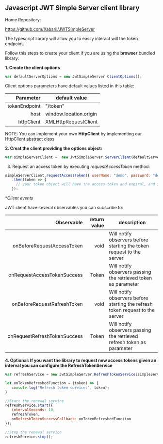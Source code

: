 ## Javascript JWT Simple Server client library

Home Repository:

https://github.com/Xabaril/JWTSimpleServer


 The typescript library will allow you to easily interact will the token endpoint.

 Follow this steps to create your client if you are using the **browser** bundled library:

 **1. Create the client options**

  ```javascript
  var defaultServerOptions = new JwtSimpleServer.ClientOptions();
  ```

  Client options parameters have default values listed in this table:

| Parameter  |  default value  |
|--:|---|
| tokenEndpoint  | "/token"  |
|  host | window.location.origin   |
| httpClient  | XMLHttpRequestClient   |
    
NOTE: You can implement your own **HttpClient** by implementing our HttpClient abstract class


**2. Creat the client providing the options object:**

 ```javascript
 var simpleServerClient =  new JwtSimpleServer.ServerClient(defaultServerOptions);
 ```

 3. Request an access token by executing _requestAccessToken_ method:

 ```javascript
 simpleServerClient.requestAccessToken({ userName: "demo", password: "demo" })
 	.then(token => {
	  // your token object will have the access token and expiral, and if configured: the refresh token
    }):
 ```

 *_Client events_

 JWT client have several observables you can subscribe to:

 | Observable  |  return value  | description |
|--:|--: |---|
| onBeforeRequestAccessToken  | void  | Will notify observers before starting the token request to the server |
|  onRequestAccessTokenSuccess | Token   | Will notify observers passing the retrieved token as parameter |
| onBeforeRequestRefreshToken  | void   | Will notify observers before starting the refresh token request to the server |
| onRequestRefreshTokenSuccess  | Token   | Will notify observers passing the retrieved refresh token as parameter  |



 
 **4. Optional: If you want the library to request new access tokens given an interval you can configure the __RefreshTokenService__**

 ```javascript
 var refreshService = new JwtSimpleServer.RefreshTokenService(simpleServerClient);

 let onTokenRefreshedFunction = (token) => {
    console.log("Refresh token service:", token);
 }

 //Start the renewal service
 refreshService.start({
    intervalSeconds: 10,
    refreshToken,
    onRefreshTokenSuccessCallback: onTokenRefreshedFunction
 });

 //Stop the renewal service
 refreshService.stop();
  ```
